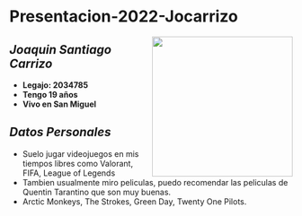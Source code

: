 # **Presentacion-2022-Jocarrizo**
<div class="pull-right"><img src="https://user-images.githubusercontent.com/102752282/161867473-84c54b56-f993-4354-951a-0501ce9b4c12.jpeg"alt="" width="250" height="auto" align="right"></div/>

## **_Joaquin Santiago Carrizo_** 

- **Legajo: 2034785**
- **Tengo 19 años**
- **Vivo en San Miguel** 
## **_Datos Personales_**

- Suelo jugar videojuegos en mis tiempos libres como Valorant, FIFA, League of Legends
- Tambien usualmente miro peliculas, puedo recomendar las peliculas de Quentin Tarantino que son muy buenas.
- Arctic Monkeys, The Strokes, Green Day, Twenty One Pilots.

